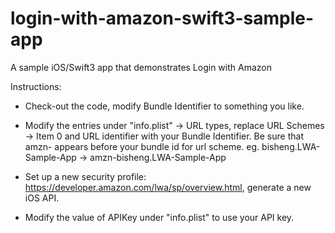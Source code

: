 # login-with-amazon-swift3-sample-app
A sample iOS/Swift3 app that demonstrates Login with Amazon

Instructions:
* Check-out the code, modify Bundle Identifier to something you like.
* Modify the entries under "info.plist" -> URL types, replace URL Schemes -> Item 0 and URL identifier with your Bundle Identifier.
Be sure that amzn- appears before your bundle id for url scheme.
eg. bisheng.LWA-Sample-App -> amzn-bisheng.LWA-Sample-App


* Set up a new security profile: https://developer.amazon.com/lwa/sp/overview.html, generate a new iOS API. 
* Modify the value of APIKey under "info.plist" to use your API key. 
